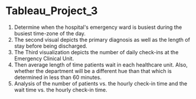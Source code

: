 # Tableau_Project_3
1. Determine when the hospital's emergency ward is busiest during the busiest time-zone of the day. 
2. The second visual depicts the primary diagnosis as well as the length of stay before being discharged. 
3. The Third visualization depicts the number of daily check-ins at the Emergency Clinical Unit. 
4. Then average length of time patients wait in each healthcare unit. Also, whether the department will be a different hue than that which is determined in less than 60 minutes. 
5. Analysis of the number of patients vs. the hourly check-in time and the wait time vs. the hourly check-in time.
